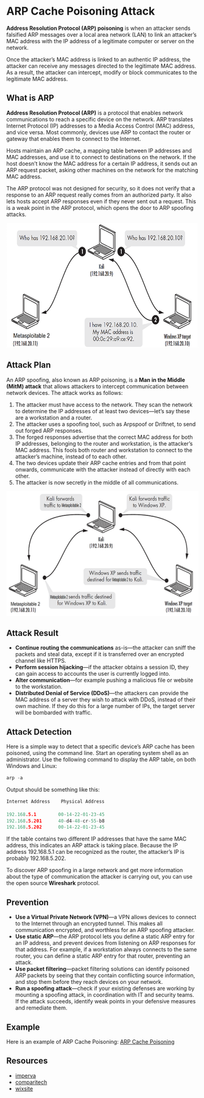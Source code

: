 # ARP Cache Poisoning Attack

**Address Resolution Protocol (ARP) poisoning** is when an attacker sends falsified ARP messages over a local area network (LAN) to link an attacker’s MAC address with the IP address of a legitimate computer or server on the network.

Once the attacker’s MAC address is linked to an authentic IP address, the attacker can receive any messages directed to the legitimate MAC address. As a result, the attacker can intercept, modify or block communicates to the legitimate MAC address.

## What is ARP

**Address Resolution Protocol (ARP)** is a protocol that enables network communications to reach a specific device on the network. ARP translates Internet Protocol (IP) addresses to a Media Access Control (MAC) address, and vice versa. Most commonly, devices use ARP to contact the router or gateway that enables them to connect to the Internet.

Hosts maintain an ARP cache, a mapping table between IP addresses and MAC addresses, and use it to connect to destinations on the network. If the host doesn’t know the MAC address for a certain IP address, it sends out an ARP request packet, asking other machines on the network for the matching MAC address.

The ARP protocol was not designed for security, so it does not verify that a response to an ARP request really comes from an authorized party. It also lets hosts accept ARP responses even if they never sent out a request. This is a weak point in the ARP protocol, which opens the door to ARP spoofing attacks.

![ARP Working](.\assests\d8f138_9e82523f8ff044e6ace39eb0e2e0079e.webp)

## Attack Plan

An ARP spoofing, also known as ARP poisoning, is a **Man in the Middle (MitM) attack** that allows attackers to intercept communication between network devices. The attack works as follows:

1. The attacker must have access to the network. They scan the network to determine the IP addresses of at least two devices⁠—let’s say these are a workstation and a router.
2. The attacker uses a spoofing tool, such as Arpspoof or Driftnet, to send out forged ARP responses.
3. The forged responses advertise that the correct MAC address for both IP addresses, belonging to the router and workstation, is the attacker’s MAC address. This fools both router and workstation to connect to the attacker’s machine, instead of to each other.
4. The two devices update their ARP cache entries and from that point onwards, communicate with the attacker instead of directly with each other.
5. The attacker is now secretly in the middle of all communications.

![ARP Cache Poisoning](.\assests\attack_image.webp)

## Attack Result

- **Continue routing the communications** as-is⁠—the attacker can sniff the packets and steal data, except if it is transferred over an encrypted channel like HTTPS.
- **Perform session hijacking⁠**—if the attacker obtains a session ID, they can gain access to accounts the user is currently logged into.
- **Alter communication**⁠—for example pushing a malicious file or website to the workstation.
- **Distributed Denial of Service (DDoS)**⁠—the attackers can provide the MAC address of a server they wish to attack with DDoS, instead of their own machine. If they do this for a large number of IPs, the target server will be bombarded with traffic.

## Attack Detection

Here is a simple way to detect that a specific device’s ARP cache has been poisoned, using the command line. Start an operating system shell as an administrator. Use the following command to display the ARP table, on both Windows and Linux:

```cpp
arp -a
```

Output should be something like this:

```cpp
Internet Address    Physical Address

192.168.5.1        00-14-22-01-23-45
192.168.5.201      40-d4-48-cr-55-b8
192.168.5.202      00-14-22-01-23-45
```

If the table contains two different IP addresses that have the same MAC address, this indicates an ARP attack is taking place. Because the IP address 192.168.5.1 can be recognized as the router, the attacker’s IP is probably 192.168.5.202.

To discover ARP spoofing in a large network and get more information about the type of communication the attacker is carrying out, you can use the open source **Wireshark** protocol.

## Prevention

- **Use a Virtual Private Network (VPN)⁠**—a VPN allows devices to connect to the Internet through an encrypted tunnel. This makes all communication encrypted, and worthless for an ARP spoofing attacker.
- **Use static ARP⁠**—the ARP protocol lets you define a static ARP entry for an IP address, and prevent devices from listening on ARP responses for that address. For example, if a workstation always connects to the same router, you can define a static ARP entry for that router, preventing an attack.
- **Use packet filtering⁠**—packet filtering solutions can identify poisoned ARP packets by seeing that they contain conflicting source information, and stop them before they reach devices on your network.
- **Run a spoofing attack⁠**—check if your existing defenses are working by mounting a spoofing attack, in coordination with IT and security teams. If the attack succeeds, identify weak points in your defensive measures and remediate them.

## Example

Here is an example of ARP Cache Poisoning: [ARP Cache Poisoning](https://medium.com/datadriveninvestor/arp-cache-poisoning-using-scapy-d6711ecbe112)

## Resources

- [imperva](https://www.imperva.com/learn/application-security/arp-spoofing/)
- [comparitech](https://www.comparitech.com/blog/vpn-privacy/arp-poisoning-spoofing-detect-prevent/)
- [wixsite](https://paragtailor.wixsite.com/infosec/single-post/2015/05/08/ARP-Cache-Poisoning-Attack-with-IP-Forwarding)
  